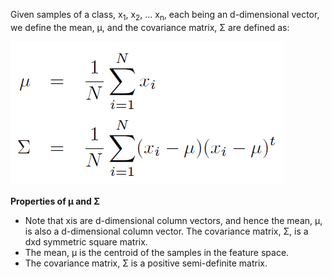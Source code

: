 Given samples of a class, x<sub>1</sub>, x<sub>2</sub>, ... x<sub>n</sub>, each being an d-dimensional vector, we define the mean, μ, and the covariance matrix, Σ are defined as:

<img src="images/eqnmu.png">
                            
**Properties of μ and Σ**

  - Note that xis are d-dimensional column vectors, and hence the mean, μ, is also a d-dimensional column vector. The covariance matrix, Σ, is a dxd symmetric square matrix.
  - The mean, μ is the centroid of the samples in the feature space.
  - The covariance matrix, Σ is a positive semi-definite matrix.

